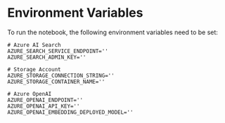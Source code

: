 

# Environment Variables
To run the notebook, the following environment variables need to be set:

```plaintext
# Azure AI Search
AZURE_SEARCH_SERVICE_ENDPOINT=''
AZURE_SEARCH_ADMIN_KEY=''

# Storage Account
AZURE_STORAGE_CONNECTION_STRING=''
AZURE_STORAGE_CONTAINER_NAME=''

# Azure OpenAI 
AZURE_OPENAI_ENDPOINT=''
AZURE_OPENAI_API_KEY=''
AZURE_OPENAI_EMBEDDING_DEPLOYED_MODEL=''

